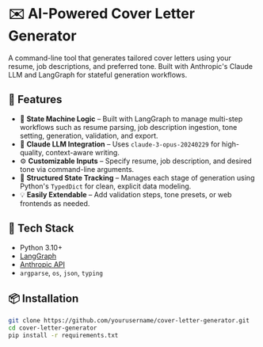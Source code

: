 # ✉️ AI-Powered Cover Letter Generator

A command-line tool that generates tailored cover letters using your resume, job descriptions, and preferred tone. Built with Anthropic's Claude LLM and LangGraph for stateful generation workflows.

## 🚀 Features

- 🔁 **State Machine Logic** – Built with LangGraph to manage multi-step workflows such as resume parsing, job description ingestion, tone setting, generation, validation, and export.
- 🤖 **Claude LLM Integration** – Uses `claude-3-opus-20240229` for high-quality, context-aware writing.
- ⚙️ **Customizable Inputs** – Specify resume, job description, and desired tone via command-line arguments.
- 🧠 **Structured State Tracking** – Manages each stage of generation using Python's `TypedDict` for clean, explicit data modeling.
- 💡 **Easily Extendable** – Add validation steps, tone presets, or web frontends as needed.

## 🧰 Tech Stack

- Python 3.10+
- [LangGraph](https://github.com/langchain-ai/langgraph)
- [Anthropic API](https://docs.anthropic.com/)
- `argparse`, `os`, `json`, `typing`

## 📦 Installation

```bash
git clone https://github.com/yourusername/cover-letter-generator.git
cd cover-letter-generator
pip install -r requirements.txt
